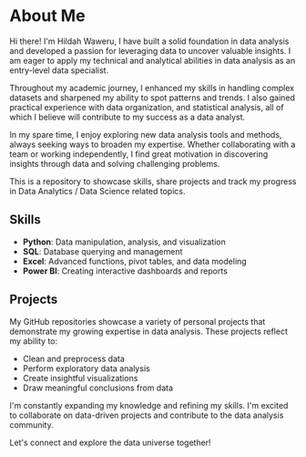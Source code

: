 # About Me

Hi there! I'm Hildah Waweru, I have built a solid foundation in data analysis and developed a passion for leveraging data to uncover valuable insights. I am eager to apply my technical and analytical abilities in data analysis as an entry-level data specialist.

Throughout my academic journey, I enhanced my skills in handling complex datasets and sharpened my ability to spot patterns and trends. I also gained practical experience with data organization, and statistical analysis, all of which I believe will contribute to my success as a data analyst.

In my spare time, I enjoy exploring new data analysis tools and methods, always seeking ways to broaden my expertise. Whether collaborating with a team or working independently, I find great motivation in discovering insights through data and solving challenging problems.

This is a repository to showcase skills, share projects and track my progress in Data Analytics / Data Science related topics.

## Skills
- **Python**: Data manipulation, analysis, and visualization
- **SQL**: Database querying and management
- **Excel**: Advanced functions, pivot tables, and data modeling
- **Power BI**: Creating interactive dashboards and reports

## Projects
My GitHub repositories showcase a variety of personal projects that demonstrate my growing expertise in data analysis. These projects reflect my ability to:
- Clean and preprocess data
- Perform exploratory data analysis
- Create insightful visualizations
- Draw meaningful conclusions from data

I'm constantly expanding my knowledge and refining my skills. I'm excited to collaborate on data-driven projects and contribute to the data analysis community.

Let's connect and explore the data universe together!
